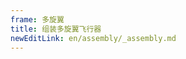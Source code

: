```yaml
---
frame: 多旋翼
title: 组装多旋翼飞行器
newEditLink: en/assembly/_assembly.md
---
```


<!--@include: _assembly.md-->
